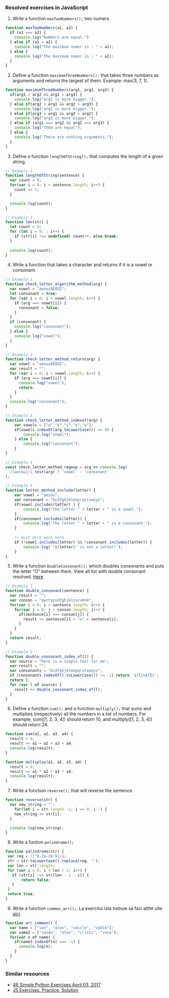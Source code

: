 ### Resolved exercises in JavaScript
1. Write a function `maxTwoNumbers();` two numers.
```js
function maxTwoNumbers(a1, a2) {
  if (a1 === a2) {
    console.log("Numbers are equal.")
  } else if (a1 > a2) {
    console.log("The maximum numer is : " + a1);
  } else {
    console.log("The maximum numer is : " + a2);
  }
}
```

2. Define a function `maximumThreeNumbers();` that takes three numbers as arguments and returns the largest of them. Example: max(3, 7, 1).
```js
function maximumThreeNumbers(arg1, arg2, arg3) {
  if(arg1 > arg2 && arg1 > arg3) {
    console.log("arg1 is more bigger.");
  } else if(arg2 > arg1 && arg2 > arg3) {
    console.log("arg2 is more bigger.");
  } else if(arg3 > arg1 && arg3 > arg2) {
    console.log("arg3 is more bigger.");
  } else if (arg1 === arg2 && arg2 === arg3) {
    console.log("them are equal");
  } else {
    console.log("There are nothing arguments.");
  }
}

```

3. Define a function `lengthOfString();` that computes the length of a given string. 
```javascript
// Example 1
function lengthOfString(sentence) {
  var count = 0;
  for(var i = 0; i < sentence.length; i++) {
    count += 1;
  }

  console.log(count);
}

// Example 2
function len(str) {
  let count = 0;
  for (let i = 0; ; i++) {
    if (str[i] !== undefined) count++; else break;
  }
  
  console.log(count);
}
```

4. Write a function that takes a character and returns if it is a vowel or consonant. 
```javascript
// Example 1
function check_letter_algorithm_method(arg) {
  var vowel = "aeouiAEOUI";
  let consonant = true;
  for (var i = 0; i < vowel.length; i++) {
    if (arg === vowel[i]) {
      consonant = false;
    }
  }
  if (consonant) {
    console.log("consonant");
  } else {
    console.log("vowel");
  }
}

// Example 2
function check_letter_method_return(arg) {
  var vowel = "aeouiAEOUI";
  var result = "";
  for (var i = 0; i < vowel.length; i++) {
    if (arg === vowel[i]) {
      console.log("vowel");
      return;
    }
  }
  console.log("consonant");
}

// Example 3
function check_letter_method_indexof(arg) {
    var vowels = ["a","e","i","o","u"]; 
    if(vowels.indexOf(arg.toLowerCase()) >= 0) {
        console.log("vowel");
    } else {
        console.log("consonant");
    }   
}

// Example 4
const check_letter_method_regexp = arg => console.log(
  /[aeiou]/i.test(arg) ? 'vowel' : 'consonant'
);

// Exemple 5
function letter_method_include(letter) {
    var vowel = "aeiou";
    var consonant = "bcdfghjklmnprqstvwxyz";
    if(vowel.includes(letter) ) {
        console.log("the letter " + letter + " is a vowel.");
    }
    if(consonant.includes(letter)) {
        console.log("the letter " + letter + " is a consonant.");
    }
    
    // must more work here
    if (!vowel.includes(letter) && !consonant.includes(letter)) {
        console.log(`"${letter}" is not a letter!`);
    }
}
```

5. Write a function `DoubleConsonant();` which doubles consonants and puts the letter "O" between them. View all list with double consonant resolved. [Here](double_consonant.md)
```js
// Example 1 
function double_consonant(sentence) {
  var result = "";
  var conson = "qwrtypsdfghjklzxcvbnm";
  for(var i = 0; i < sentence.length; i++) {
    for(var j = 0; j < conson.length; j++) {
      if(sentence[i] === conson[j]) {
        result += sentence[i] + "o" + sentence[i];
      }
    }
  }
  return result;  
}

// Example 2 
function double_consonant_index_of(l) {
  var source = "here is a simple text for me";
  var result = "";
  var consonants = "bcdfghjklmnpqrstvwxyz";
  if (consonants.indexOf(l.toLowerCase()) != -1) return `${l}o${l}`;
  return l;
  for (var l of source) {
    result += double_consonant_index_of(l);
  }
}
```

6. Define a function `sum();` and a function `multiply();` that sums and multiplies (respectively) all the numbers in a list of numbers. For example, sum([1, 2, 3, 4]) should return 10, and multiply([1, 2, 3, 4]) should return 24.
```js
function sum(a1, a2, a3, a4) {
  result = 0;
  result += a1 + a2 + a3 + a4;
  console.log(result);
}

function multiplay(a1, a2, a3, a4) {
  result = 0;
  result += a1 * a2 * a3 * a4;
  console.log(result);
}
```

7. Write a function `reverse();` that will reverse the sentence.
```js
function reverse(str) {
  var new_string = "";
    for(let i = str.length -1; i >= 0; i--) {
    new_string += str[i];
  }

  console.log(new_string);
}
```

8. Write a funtion `polindrome();`
```js
function palindrome(str) {
 var reg = /[^A-Za-z0-9]/g;
 str = str.toLowerCase().replace(reg, '');
 var len = str.length;
 for (var i = 0; i < len / 2; i++) {
   if (str[i] !== str[len - 1 - i]) { 
       return false;
   }
 }
 return true; 
}
```

9. Write a function `common_arr();`. La exercitui ista trebuie sa faci altfel uite [aici](https://github.com/arsho/46-Simple-Python-Exercises-Solutions/blob/master/problem_09_alternative.py).
```js
function arr_common() {
  var name = ["ion", "alex", "vasile", "vadim"];
  var name2 = ["sandu", "alex", "cristi", "vova"];  
  for(var n of name) {
    if(name2.indexOf(n) === -1) {
      console.log(n);
    }
  }
}
```

### Similar resources
* [46 Simple Python Exercises 
April 03, 2017](http://uselesstruth.blogspot.md/2017/04/46-simple-python-exercises.html)
* [JS Exercises, Practice, Solution](https://www.w3resource.com/javascript-exercises/)